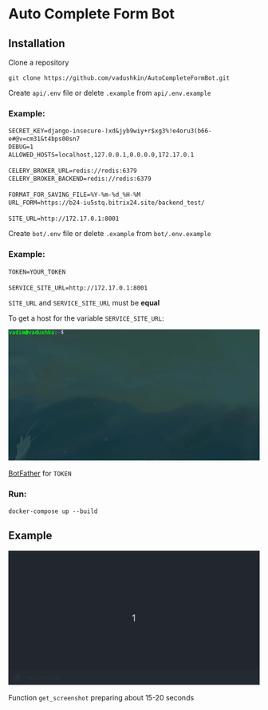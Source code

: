 # Auto Complete Form Bot

Installation
------------

Clone a repository

```
git clone https://github.com/vadushkin/AutoCompleteFormBot.git
```

Create ```api/.env``` file or delete ```.example``` from ```api/.env.example```

### Example:

```dotenv
SECRET_KEY=django-insecure-)xd&jyb9wiy+r$xg3%!e4oru3(b66-e#@v=cm31&t4bps00sn7
DEBUG=1
ALLOWED_HOSTS=localhost,127.0.0.1,0.0.0.0,172.17.0.1

CELERY_BROKER_URL=redis://redis:6379
CELERY_BROKER_BACKEND=redis://redis:6379

FORMAT_FOR_SAVING_FILE=%Y-%m-%d_%H-%M
URL_FORM=https://b24-iu5stq.bitrix24.site/backend_test/

SITE_URL=http://172.17.0.1:8001
```

Create ```bot/.env``` file or delete ```.example``` from ```bot/.env.example```

### Example:

```dotenv
TOKEN=YOUR_TOKEN

SERVICE_SITE_URL=http://172.17.0.1:8001
```

`SITE_URL` and `SERVICE_SITE_URL` must be **equal**

To get a host for the variable `SERVICE_SITE_URL`:

![Example docker0](gifs/example-docker0.gif)

[BotFather](https://t.me/BotFather) for `TOKEN`

### Run:

```
docker-compose up --build
```

Example
--------

![Example Telegram Bot](gifs/example-telegram.gif)

Function `get_screenshot` preparing about 15-20 seconds

